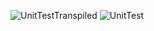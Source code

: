 ![UnitTestTranspiled](https://github.com/sharmistharanit/23-Homework1G4/assets/143737948/d9e8e58d-4426-4ff6-9c89-5a1571fec29d)
![UnitTest](https://github.com/sharmistharanit/23-Homework1G4/assets/143737948/1b977bed-49e7-407d-acae-dfa73725ccca)
